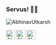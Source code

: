 ### Servus! 👋🏻

<p align="left"> <img src="https://komarev.com/ghpvc/?username=AbhinavUtkarsh&label=Profile Views&color=blue&style=plastic" alt="AbhinavUtkarsh" /> </p>

<a href="https://www.linkedin.com/in/abhinavutkarsh/">
  <img align="left" alt="Abhinav's Linkdein" width="25px" src="https://cdn.jsdelivr.net/npm/simple-icons@v3/icons/linkedin.svg" />
</a>

  <a href="https://github.com/AbhinavUtkarsh/">
  <img align="left" alt="Abhinav's Github" width="25px" src="https://cdn.jsdelivr.net/npm/simple-icons@v3/icons/github.svg" />
</a>

<a href="https://web.telegram.org/#/priyansh728">
  <img align="left" alt="Abhinav's Telegram" width="25px" src="https://cdn.jsdelivr.net/npm/simple-icons@v3/icons/telegram.svg" />
</a>

  <br/>
<br/>


<!-- 
- 🔭 I’m currently working on ...
- 🌱 I’m currently learning ...
- 👯 I’m looking to collaborate on ...
- 🤔 I’m looking for help with ...
- 💬 Ask me about ...
- 📫 How to reach me: [Linkedin](https://www.linkedin.com/in/abhinavutkarsh/)
- ⚡ Fun fact:  -->
